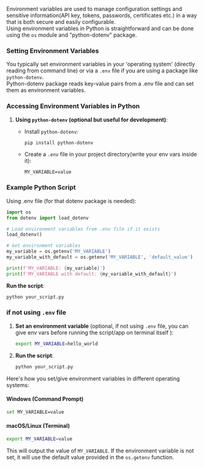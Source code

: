 Environment variables are used to manage configuration settings and sensitive information(API key, tokens, passwords, certificates etc.) in a way that is both secure and easily configurable.<br/>
Using environment variables in Python is straightforward and can be done using the `os` module and "python-dotenv" package. <br/>

### Setting Environment Variables

You typically set environment variables in your 'operating system' (directly reading from command line) or via a `.env` file if you are using a package like `python-dotenv`. <br/>
Python-dotenv package reads key-value pairs from a .env file and can set them as environment variables.<br/>

### Accessing Environment Variables in Python

1. **Using `python-dotenv` (optional but useful for development)**:
   - Install `python-dotenv`:
     ```sh
     pip install python-dotenv
     ```

   - Create a `.env` file in your project directory(write your env vars inside it):
     ```env
     MY_VARIABLE=value
     ```

### Example Python Script

Using .env file (for that dotenv package is needed):

```python
import os
from dotenv import load_dotenv

# Load environment variables from .env file if it exists
load_dotenv()

# Get environment variables
my_variable = os.getenv('MY_VARIABLE')
my_variable_with_default = os.getenv('MY_VARIABLE', 'default_value')

print(f'MY_VARIABLE: {my_variable}')
print(f'MY_VARIABLE with default: {my_variable_with_default}')
```

**Run the script**:
   ```sh
   python your_script.py
   ```

### if not using `.env` file

1. **Set an environment variable** (optional, if not using `.env` file, you can give env vars before running the script/app on terminal itself ):
   ```sh
   export MY_VARIABLE=hello_world
   ```

2. **Run the script**:
   ```sh
   python your_script.py
   ```


Here's how you set/give environment variables in different operating systems:

#### Windows (Command Prompt)
```sh
set MY_VARIABLE=value
```

#### macOS/Linux (Terminal)
```sh
export MY_VARIABLE=value
```


This will output the value of `MY_VARIABLE`. If the environment variable is not set, it will use the default value provided in the `os.getenv` function.

